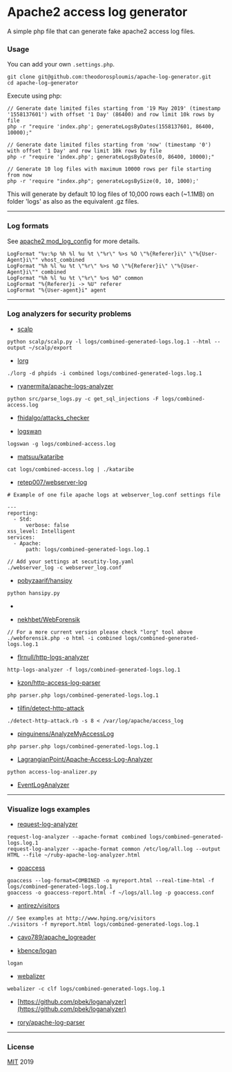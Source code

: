 # Apache2 access log generator
A simple php file that can generate fake apache2 access log files.

### Usage
You can add your own `.settings.php`.

```
git clone git@github.com:theodorosploumis/apache-log-generator.git
cd apache-log-generator

```

Execute using php:
```
// Generate date limited files starting from '19 May 2019' (timestamp '1558137601') with offset '1 Day' (86400) and row limit 10k rows by file
php -r "require 'index.php'; generateLogsByDates(1558137601, 86400, 10000);"

// Generate date limited files starting from 'now' (timestamp '0') with offset '1 Day' and row limit 10k rows by file
php -r "require 'index.php'; generateLogsByDates(0, 86400, 10000);"

// Generate 10 log files with maximum 10000 rows per file starting from now
php -r 'require "index.php"; generateLogsBySize(0, 10, 1000);'

```
This will generate by default 10 log files of 10,000 rows each (~1.1MB)
on folder 'logs' as also as the equivalent .gz files.

---

### Log formats

See [apache2 mod_log_config](http://httpd.apache.org/docs/current/mod/mod_log_config.html) for more details.

```
LogFormat "%v:%p %h %l %u %t \"%r\" %>s %O \"%{Referer}i\" \"%{User-Agent}i\"" vhost_combined
LogFormat "%h %l %u %t \"%r\" %>s %O \"%{Referer}i\" \"%{User-Agent}i\"" combined
LogFormat "%h %l %u %t \"%r\" %>s %O" common
LogFormat "%{Referer}i -> %U" referer
LogFormat "%{User-agent}i" agent
```

---

### Log analyzers for security problems

- [scalp](https://github.com/BalloonPlanet/apache-scalp)
```
python scalp/scalp.py -l logs/combined-generated-logs.log.1 --html --output ~/scalp/export
```

- [lorg](https://github.com/jensvoid/lorg)
```
./lorg -d phpids -i combined logs/combined-generated-logs.log.1
```

- [ryanermita/apache-logs-analyzer](https://github.com/ryanermita/apache-logs-analyzer)
```
python src/parse_logs.py -c get_sql_injections -F logs/combined-access.log
```

- [fhidalgo/attacks_checker](https://github.com/fhidalgo/attacks_checker)

- [logswan](https://www.logswan.org/)
```
logswan -g logs/combined-access.log
```

- [matsuu/kataribe](https://github.com/matsuu/kataribe)
```
cat logs/combined-access.log | ./kataribe
```

- [retep007/webserver-log](https://github.com/retep007/webserver-log)
```
# Example of one file apache logs at webserver_log.conf settings file

---
reporting:
  - Std:
      verbose: false
xss_level: Intelligent
services:
  - Apache:
      path: logs/combined-generated-logs.log.1

```

```
// Add your settings at secutity-log.yaml
./webserver_log -c webserver_log.conf
```

- [pobyzaarif/hansipy](https://github.com/pobyzaarif/hansipy)
```
python hansipy.py
```

- []()

- [nekhbet/WebForensik](https://github.com/nekhbet/WebForensik)
```
// For a more current version please check "lorg" tool above
./webforensik.php -o html -i combined logs/combined-generated-logs.log.1
```

- [flrnull/http-logs-analyzer](https://github.com/flrnull/http-logs-analyzer)
```
http-logs-analyzer -f logs/combined-generated-logs.log.1
```

- [kzon/http-access-log-parser](https://github.com/kzon/http-access-log-parser)
```
php parser.php logs/combined-generated-logs.log.1
```
- [tilfin/detect-http-attack](https://github.com/tilfin/detect-http-attack)
```
./detect-http-attack.rb -s 8 < /var/log/apache/access_log
```

- [pinguinens/AnalyzeMyAccessLog](https://github.com/pinguinens/AnalyzeMyAccessLog)
```
php parser.php logs/combined-generated-logs.log.1
```

- [LagrangianPoint/Apache-Access-Log-Analyzer](https://github.com/LagrangianPoint/Apache-Access-Log-Analyzer)
```
python access-log-analizer.py
```

- [EventLogAnalyzer](https://www.manageengine.com/products/eventlog/)

---

### Visualize logs examples

- [request-log-analyzer](https://github.com/wvanbergen/request-log-analyzer)
```
request-log-analyzer --apache-format combined logs/combined-generated-logs.log.1
request-log-analyzer --apache-format common /etc/log/all.log --output HTML --file ~/ruby-apache-log-analyzer.html
```

- [goaccess](https://goaccess.io)
```
goaccess --log-format=COMBINED -o myreport.html --real-time-html -f logs/combined-generated-logs.log.1
goaccess -o goaccess-report.html -f ~/logs/all.log -p goaccess.conf
```

- [antirez/visitors](https://github.com/antirez/visitors)
```
// See examples at http://www.hping.org/visitors
./visitors -f myreport.html logs/combined-generated-logs.log.1
```

- [cavo789/apache_logreader](https://github.com/cavo789/apache_logreader)

- [kbence/logan](https://github.com/kbence/logan)
```
logan
```

- [webalizer](http://www.webalizer.org)
```
webalizer -c clf logs/combined-generated-logs.log.1
```

- [https://github.com/pbek/loganalyzer](https://github.com/pbek/loganalyzer)

- [rory/apache-log-parser](https://github.com/rory/apache-log-parser)


---

### License
[MIT](LICENSE) 2019
